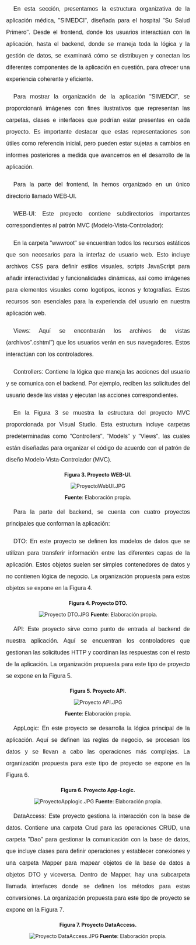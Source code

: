 <p style="text-indent:20px; line-height:2; font-family: Arial, sans-serif; font-size: 12pt; text-align: justify;">
En esta sección, presentamos la estructura organizativa de la aplicación médica, "SIMEDCI", diseñada para el hospital "Su Salud Primero". Desde el frontend, donde los usuarios interactúan con la aplicación, hasta el backend, donde se maneja toda la lógica y la gestión de datos, se examinará cómo se distribuyen y conectan los diferentes componentes de la aplicación en cuestión, para ofrecer una experiencia coherente y eficiente.
</p>

<p style="text-indent:20px; line-height:2; font-family: Arial, sans-serif; font-size: 12pt; text-align: justify;">
Para mostrar la organización de la aplicación "SIMEDCI", se proporcionará imágenes con fines ilustrativos que representan las carpetas, clases e interfaces que podrían estar presentes en cada proyecto. Es importante destacar que estas representaciones son útiles como referencia inicial, pero pueden estar sujetas a cambios en informes posteriores a medida que avancemos en el desarrollo de la aplicación.
</p>

<p style="text-indent:20px; line-height:2; font-family: Arial, sans-serif; font-size: 12pt; text-align: justify;">
Para la parte del frontend, la hemos organizado en un único directorio llamado WEB-UI.
</p>

<p style="text-indent:20px; line-height:2; font-family: Arial, sans-serif; font-size: 12pt; text-align: justify;"> WEB-UI: Este proyecto contiene subdirectorios importantes correspondientes al patrón MVC (Modelo-Vista-Controlador):
</p>

<p style="text-indent:20px; line-height:2; font-family: Arial, sans-serif; font-size: 12pt; text-align: justify;">
En la carpeta "wwwroot" se encuentran todos los recursos estáticos que son necesarios para la interfaz de usuario web. 
Esto incluye archivos CSS para definir estilos visuales, scripts JavaScript para añadir interactividad y funcionalidades dinámicas, así como imágenes para elementos visuales como logotipos, iconos y fotografías. Estos recursos son esenciales para la experiencia del usuario en nuestra aplicación web.
</p>

<p style="text-indent:20px; line-height:2; font-family: Arial, sans-serif; font-size: 12pt; text-align: justify;">
Views: Aquí se encontrarán los archivos de vistas (archivos".cshtml") que los usuarios verán en sus navegadores. Estos interactúan con los controladores.
</p>

<p style="text-indent:20px; line-height:2; font-family: Arial, sans-serif; font-size: 12pt; text-align: justify;">
Controllers: Contiene la lógica que maneja las acciones del usuario y se comunica con el backend. Por ejemplo, reciben las solicitudes del usuario desde las vistas y ejecutan las acciones correspondientes.
</p>

<p style="text-indent:20px; line-height:2; font-family: Arial, sans-serif; font-size: 12pt; text-align: justify;">
En la Figura 3 se muestra la estructura del proyecto MVC proporcionada por Visual Studio. Esta estructura incluye carpetas predeterminadas como "Controllers", "Models" y "Views", las cuales están diseñadas para organizar el código de acuerdo con el patrón de diseño Modelo-Vista-Controlador (MVC).
</p>


<center>

**Figura 3.
Proyecto WEB-UI.**

![ProyectoWebUI.JPG](/.attachments/ProyectoWebUI-0b26389a-991e-491e-a945-4c99cb71a997.JPG)

**Fuente**: Elaboración propia.

</center>

<p style="text-indent:20px; line-height:2; font-family: Arial, sans-serif; font-size: 12pt; text-align: justify;">
Para la parte del backend, se cuenta con cuatro proyectos principales que conforman la aplicación:
</p>

<p style="text-indent:20px; line-height:2; font-family: Arial, sans-serif; font-size: 12pt; text-align: justify;">
DTO: En este proyecto se definen los modelos de datos que se utilizan para transferir información entre las diferentes capas de la aplicación. Estos objetos suelen ser simples contenedores de datos y no contienen lógica de negocio. La organización propuesta para estos objetos se expone en la Figura 4.
</p>

<center>

**Figura 4.
Proyecto DTO.**

![Proyecto DTO.JPG](/.attachments/Proyecto%20DTO-9406d2bd-a5c7-4024-9955-b2ef0d0da5ba.JPG)
**Fuente**: Elaboración propia.

</center>

<p style="text-indent:20px; line-height:2; font-family: Arial, sans-serif; font-size: 12pt; text-align: justify;">
API: Este proyecto sirve como punto de entrada al backend de nuestra aplicación. Aquí se encuentran los controladores que gestionan las solicitudes HTTP y coordinan las respuestas con el resto de la aplicación. La organización propuesta para este tipo de proyecto se expone en la Figura 5.
</p>

<center>

**Figura 5.
Proyecto API.**

![Proyecto API.JPG](/.attachments/Proyecto%20API-58180769-c9b3-4365-8c40-2d70656300a6.JPG)

**Fuente**: Elaboración propia.
</center>

<p style="text-indent:20px; line-height:2; font-family: Arial, sans-serif; font-size: 12pt; text-align: justify;">
AppLogic: En este proyecto se desarrolla la lógica principal de la aplicación. Aquí se definen las reglas de negocio, se procesan los datos y se llevan a cabo las operaciones más complejas. La organización propuesta para este tipo de proyecto se expone en la Figura 6.
</p>

<center>

**Figura 6.
Proyecto App-Logic.**

![ProyectoApplogic.JPG](/.attachments/ProyectoApplogic-f1e3e4fe-3c9c-47f6-92ab-8afc38b840d0.JPG)
**Fuente**: Elaboración propia.
</center>

<p style="text-indent:20px; line-height:2; font-family: Arial, sans-serif; font-size: 12pt; text-align: justify;"> DataAccess: Este proyecto gestiona la interacción con la base de datos. Contiene una carpeta Crud para las operaciones CRUD, una carpeta "Dao" para gestionar la comunicación con la base de datos, que incluye clases para definir operaciones y establecer conexiones y una carpeta Mapper para mapear objetos de la base de datos a objetos DTO y viceversa. Dentro de Mapper, hay una subcarpeta llamada interfaces donde se definen los métodos para estas conversiones. La organización propuesta para este tipo de proyecto se expone en la Figura 7.
</p>

<center>

**Figura 7. 
Proyecto DataAccess.**

![Proyecto DataAccess.JPG](/.attachments/Proyecto%20DataAccess-742ff0f3-1744-4b14-a8b1-34f10d02b460.JPG)
**Fuente**: Elaboración propia.
</center>
